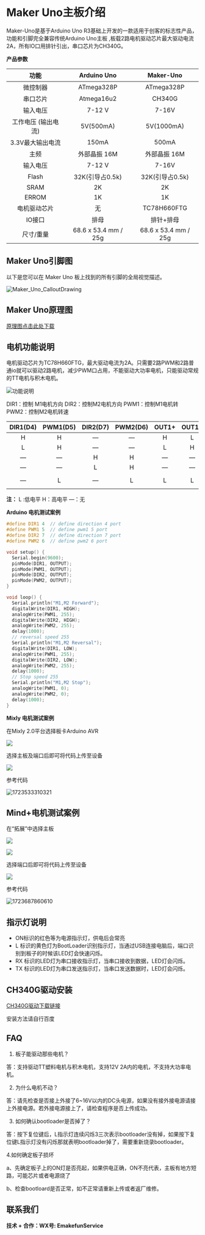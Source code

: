 # Maker Uno主板介绍

Maker-Uno是基于Arduino Uno R3基础上开发的一款适用于创客的标志性产品， 功能和引脚完全兼容传统Arduino Uno主板 ,板载2路电机驱动芯片最大驱动电流2A，所有IO口用排针引出，串口芯片为CH340G。

**产品参数**

|        功能         |     Arduino Uno      |      Maker-Uno       |
| :-----------------: | :------------------: | :------------------: |
|      微控制器       |      ATmega328P      |      ATmega328P      |
|      串口芯片       |      Atmega16u2      |        CH340G        |
|      输入电压       |        7-12 V        |        7-16V         |
| 工作电压 (输出电流) |      5V(500mA)       |      5V(1000mA)      |
|  3.3V最大输出电流   |        150mA         |        500mA         |
|        主频         |     外部晶振 16M     |     外部晶振 16M     |
|      输入电压       |        7-12 V        |        7-16V         |
|        Flash        |   32K(引导占0.5k)    |   32K(引导占0.5k)    |
|        SRAM         |          2K          |          2K          |
|        ERROM        |          1K          |          1K          |
|    电机驱动芯片     |          无          |     TC78H660FTG      |
|       IO接口        |         排母         |      排针+排母       |
|      尺寸/重量      | 68.6 x 53.4 mm / 25g | 68.6 x 53.4 mm / 25g |

## Maker Uno引脚图

以下是您可以在 Maker Uno 板上找到的所有引脚的全局视觉描述。

![Maker_Uno_CalloutDrawing](./picture/Maker_Uno_CalloutDrawing.png)

## Maker Uno原理图

 [原理图点击此处下载](zh-cn/arduino_products/uno/maker-uno/Maker_Uno.pdf ':ignore')

## 电机功能说明

 电机驱动芯片为TC78H660FTG，最大驱动电流为2A。只需要2路PWM和2路普通io就可以驱动2路电机，减少PWM口占用，不能驱动大功率电机，只能驱动常规的TT电机与积木电机。

![功能说明](picture/Maker_Uno_Motor.png)

DIR1：控制 M1电机方向  DIR2：控制M2电机方向  PWM1：控制M1电机转  PWM2：控制M2电机转速

| DIR1(D4) | PWM1(D5) | DIR2(D7) | PWM2(D6) | OUT1+ | OUT1- | OUT2+ | OUT2- |    Mode     |
| :------: | :------: | :------: | :------: | :---: | :---: | :---: | :---: | :---------: |
|    H     |    H     |    —     |    —     |   H   |   L   |   —   |   —   |  `M1正转`   |
|    L     |    H     |    —     |    —     |   L   |   H   |   —   |   —   |  `M1反转`   |
|    —     |    —     |    H     |    H     |   —   |   —   |   H   |   L   |  `M2正转`   |
|    —     |    —     |    L     |    H     |   —   |   —   |   L   |   H   |  `M2反转`   |
|    —     |    L     |    —     |    L     |   L   |   L   |   L   |   L   | `M1,M2停止` |

**注：** L :低电平   H：高电平  —：无

**Arduino 电机测试案例** 

```c
#define DIR1 4  // define direction 4 port
#define PWM1 5  // define pwm1 5 port
#define DIR2 7  // define direction 7 port
#define PWM2 6  // define pwm2 6 port

void setup() {
  Serial.begin(9600);
  pinMode(DIR1, OUTPUT);
  pinMode(PWM1, OUTPUT);
  pinMode(DIR2, OUTPUT);
  pinMode(PWM2, OUTPUT);
}

void loop() {
  Serial.println("M1,M2 Forward");
  digitalWrite(DIR1, HIGH);
  analogWrite(PWM1, 255);
  digitalWrite(DIR2, HIGH);
  analogWrite(PWM2, 255);
  delay(1000);
  // reversal speed 255
  Serial.println("M1,M2 Reversal");
  digitalWrite(DIR1, LOW);
  analogWrite(PWM1, 255);
  digitalWrite(DIR2, LOW);
  analogWrite(PWM2, 255);
  delay(1000);
  // Stop speed 255
  Serial.println("M1,M2 Stop");
  analogWrite(PWM1, 0);
  analogWrite(PWM2, 0);
  delay(1000); 
}
```



**Mixly 电机测试案例**

在Mixly 2.0平台选择板卡Arduino AVR

![](picture\mixly_board_selecting.png)

选择主板及端口后即可将代码上传至设备

![](picture\mixly_serial_selecting.jpg)

参考代码

![1723533310321](picture/mixly_code.png)

## Mind+电机测试案例

在“拓展”中选择主板

![](picture\mindplus_expension.png)

![](picture\mindplus_board_selecting.png)

选择端口后即可将代码上传至设备

![](picture\mindplus_serial_selecting.jpg)

参考代码

![1723687860610](picture/13.png)



## 指示灯说明

- ON标识的红色等为电源指示灯，供电后会常亮
- L 标识的黄色灯为BootLoader识别指示灯，当通过USB连接电脑后，端口识别到板子的时候该LED灯会快速闪烁。
- RX 标识的LED灯为串口接收指示灯，当串口接收到数据，LED灯会闪烁。
- TX 标识的LED灯为串口发送指示灯，当串口发送数据时，LED灯会闪烁。

## CH340G驱动安装

[CH340G驱动下载链接](https://www.wch.cn/downloads/CH341SER_ZIP.html)

安装方法请自行百度

## FAQ

1. 板子能驱动那些电机？

 答：支持驱动TT塑料电机与积木电机，支持12V 2A内的电机，不支持大功率电机。

2. 为什么电机不动？

答：请先检查是否接上外接了6~16V以内的DC头电源，如果没有接外接电源请接上外接电源。若外接电源接上了，请检查程序是否上传成功。

3. 如何确认bootloader是否掉了？

答：按下复位键后，L指示灯连续闪烁3三次表示bootloader没有掉，如果按下复位键L指示灯没有闪烁那就表明bootloader掉了，需要重新烧录bootloader。

  4.如何确定板子损坏

a、先确定板子上的ON灯是否亮起，如果供电正确，ON不亮代表，主板有地方短路，可能芯片或者电源烧了

b、检查bootloard是否正常，如不正常请重新上传或者返厂维修。

## 联系我们

**技术 + 合作：WX号:  EmakefunService**